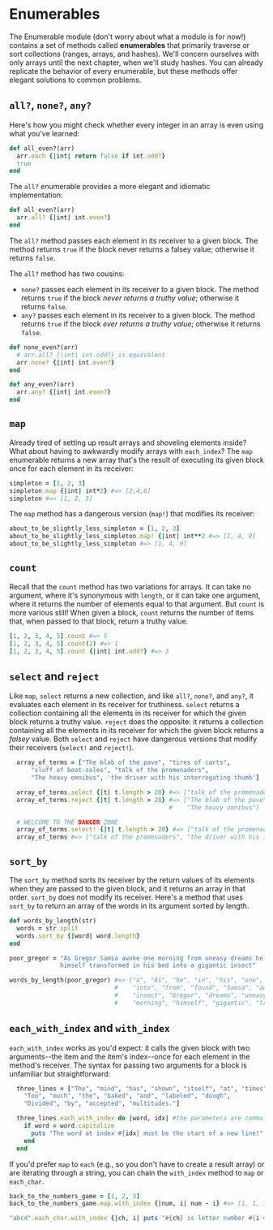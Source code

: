 # Enumerables

The Enumerable module (don't worry about what a module is for now!) contains a
set of methods called **enumerables** that primarily traverse or sort collections
(ranges, arrays, and hashes). We'll concern ourselves with only arrays until the next
chapter, when we'll study hashes. You can already replicate the behavior of
every enumerable, but these methods offer elegant solutions to common problems.


## `all?`, `none?`, `any?`

Here's how you might check whether every integer in an array is even using what
you've learned:

```ruby
def all_even?(arr)
  arr.each {|int| return false if int.odd?}
  true
end
```

The `all?` enumerable provides a more elegant and idiomatic implementation:

```ruby
def all_even?(arr)
  arr.all? {|int| int.even?}
end
```

The `all?` method passes each element in its receiver to a given block. The
method returns `true` if the block never returns a falsey value; otherwise it
returns `false`.

The `all?` method has two cousins:
  * `none?` passes each element in its receiver to a given block. The method returns `true` if the block _never returns a truthy value_; otherwise it returns `false`.
  * `any?` passes each element in its receiver to a given block. The method returns `true` if the block _ever returns a truthy value_; otherwise it returns `false`.

```ruby
def none_even?(arr)
  # arr.all? {|int| int.odd?} is equivalent
  arr.none? {|int| int.even?}
end

def any_even?(arr)
  arr.any? {|int| int.even?}
end
```


## `map`

Already tired of setting up result arrays and shoveling elements inside? What
about having to awkwardly modify arrays with `each_index`? The `map` enumerable
returns a new array that's the result of executing its given block once for each
element in its receiver:

```ruby
simpleton = [1, 2, 3]
simpleton.map {|int| int*2} #=> [2,4,6]
simpleton #=> [1, 2, 3]
```

The `map` method has a dangerous version (`map!`) that modifies its receiver:

```ruby
about_to_be_slightly_less_simpleton = [1, 2, 3]
about_to_be_slightly_less_simpleton.map! {|int| int**2 #=> [1, 4, 9]
about_to_be_slightly_less_simpleton #=> [1, 4, 9]
```


## `count`

Recall that the `count` method has two variations for arrays. It can take no
argument, where it's synonymous with `length`, or it can take one argument,
where it returns the number of elements equal to that argument. But `count` is
more various still! When given a block, `count` returns the number of items
that, when passed to that block, return a truthy value.

```ruby
[1, 2, 3, 4, 5].count #=> 5
[1, 2, 3, 4, 5].count(2) #=> 1
[1, 2, 3, 4, 5].count {|int| int.odd?} #=> 3
```


## `select` and `reject`

Like `map`, `select` returns a new collection, and like `all?`, `none?`, and `any?`,
it evaluates each element in its receiver for truthiness. `select` returns a
collection containing all the elements in its receiver for which the given block
returns a truthy value. `reject` does the opposite: it returns a collection
containing all the elements in its receiver for which the given block returns a
_falsey_ value. Both `select` and `reject` have dangerous versions that modify
their receivers (`select!` and `reject!`).

```ruby
  array_of_terms = ["The blab of the pave", "tires of carts",
      "sluff of boot-soles", "talk of the promenaders",
      "The heavy omnibus", 'the driver with his interrogating thumb']

  array_of_terms.select {|t| t.length > 20} #=> ["talk of the promenaders", "the driver with his interrogating thumb"]
  array_of_terms.reject {|t| t.length > 20} #=> ["The blab of the pave", "tires of carts", "sluff of boot-soles",
                                            #    "The heavy omnibus"]

  # WELCOME TO THE DANGER ZONE
  array_of_terms.select! {|t| t.length > 20} #=> ["talk of the promenaders", "the driver with his interrogating thumb"]
  array_of_terms #=> ["talk of the promenaders", "the driver with his interrogating thumb"]
```


## `sort_by`

The `sort_by` method sorts its receiver by the return values of its elements
when they are passed to the given block, and it returns an array in that order.
`sort_by` does not modify its receiver. Here's a method that uses `sort_by` to
return an array of the words in its argument sorted by length.

```ruby
def words_by_length(str)
  words = str.split
  words.sort_by {|word| word.length}
end

poor_gregor = "As Gregor Samsa awoke one morning from uneasy dreams he found
              himself transformed in his bed into a gigantic insect"

words_by_length(poor_gregor) #=> ["a", "As", "he", "in", "his", "one", "bed",
                             #    "into", "from", "found", "Samsa", "awoke",
                             #    "insect", "Gregor", "dreams", "uneasy",
                             #    "morning", "himself", "gigantic", "transformed"]
```


## `each_with_index` and `with_index`

`each_with_index` works as you'd expect: it calls the given block with two
arguments--the item and the item's index--once for each element in the method's
receiver. The syntax for passing two arguments for a block is unfamiliar but
straightforward:

```ruby
  three_lines = ["The", "mind", "has", "shown", "itself", "at", "times",
    "Too", "much", "the", "baked", "and", "labeled", "dough",
    "Divided", "by", "accepted", "multitudes."]

  three_lines.each_with_index do |word, idx| #the parameters are comma separated and in order
    if word = word.capitalize
      puts "The word at index #{idx} must be the start of a new line!"
    end
  end
```

If you'd prefer `map` to `each` (e.g., so you don't have to create a result array) or are iterating through a string,
you can chain the `with_index` method to `map` or `each_char`.

```ruby
back_to_the_numbers_game = [1, 2, 3]
back_to_the_numbers_game.map.with_index {|num, i| num - i} #=> [1, 1, 1]

"abcd".each_char.with_index {|ch, i| puts "#{ch} is letter number #{i + 1} in the alphabet!"} #=> "abcd" (returns receiver)
```
